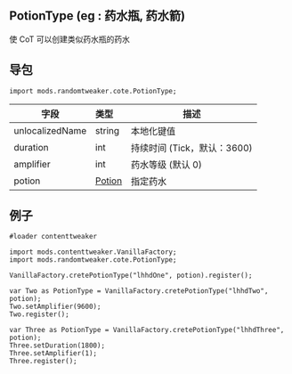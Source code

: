 ## PotionType (eg : 药水瓶, 药水箭)

使 CoT 可以创建类似药水瓶的药水

## 导包

```zenscript
import mods.randomtweaker.cote.PotionType;
```

| 字段            | 类型   | 描述                          |
| --------------- | :----- | --------------------------- |
| unlocalizedName | string | 本地化键值                    |
| duration        | int    | 持续时间 (Tick，默认：3600)    |
| amplifier       | int    | 药水等级 (默认 0)             |
| potion          | [Potion](https://github.com/ikexing-cn/RandomTweaker/blob/master/wiki/zh_cn/modSupport/ContentTweaker/Potion.md) | 指定药水                     |

## 例子

~~~zenscript
#loader contenttweaker

import mods.contenttweaker.VanillaFactory;
import mods.randomtweaker.cote.PotionType;

VanillaFactory.cretePotionType("lhhdOne", potion).register();

var Two as PotionType = VanillaFactory.cretePotionType("lhhdTwo", potion);
Two.setAmplifier(9600);
Two.register();

var Three as PotionType = VanillaFactory.cretePotionType("lhhdThree", potion);
Three.setDuration(1800);
Three.setAmplifier(1);
Three.register();
~~~